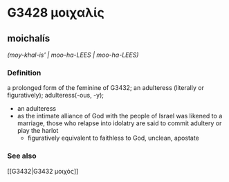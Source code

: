 # G3428 μοιχαλίς

## moichalís

_(moy-khal-is' | moo-ha-LEES | moo-ha-LEES)_

### Definition

a prolonged form of the feminine of G3432; an adulteress (literally or figuratively); adulteress(-ous, -y); 

- an adulteress
- as the intimate alliance of God with the people of Israel was likened to a marriage, those who relapse into idolatry are said to commit adultery or play the harlot
  - figuratively equivalent to faithless to God, unclean, apostate

### See also

[[G3432|G3432 μοιχός]]
